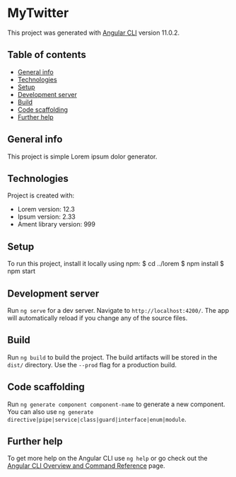 # MyTwitter

This project was generated with [Angular CLI](https://github.com/angular/angular-cli) version 11.0.2.

## Table of contents
* [General info](#general-info)
* [Technologies](#technologies)
* [Setup](#setup)
* [Development server](#development-server)
* [Build](#build)
* [Code scaffolding](#code-scaffolding)
* [Further help](#further-help)

## General info
This project is simple Lorem ipsum dolor generator.

## Technologies
Project is created with:
* Lorem version: 12.3
* Ipsum version: 2.33
* Ament library version: 999

## Setup
To run this project, install it locally using npm:
$ cd ../lorem
$ npm install
$ npm start

## Development server
Run `ng serve` for a dev server. Navigate to `http://localhost:4200/`. The app will automatically reload if you change any of the source files.

## Build
Run `ng build` to build the project. The build artifacts will be stored in the `dist/` directory. Use the `--prod` flag for a production build.

## Code scaffolding
Run `ng generate component component-name` to generate a new component. You can also use `ng generate directive|pipe|service|class|guard|interface|enum|module`.

## Further help
To get more help on the Angular CLI use `ng help` or go check out the [Angular CLI Overview and Command Reference](https://angular.io/cli) page.
	
